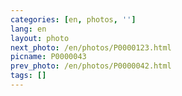 ```yaml
---
categories: [en, photos, '']
lang: en
layout: photo
next_photo: /en/photos/P0000123.html
picname: P0000043
prev_photo: /en/photos/P0000042.html
tags: []
---
```

